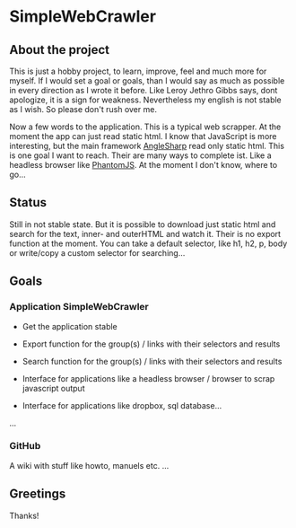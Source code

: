 # SimpleWebCrawler

## About the project

This is just a hobby project, to learn, improve, feel and much more for myself. If I would set a goal or goals, than I would say as much as possible in every direction as I wrote it before. Like Leroy Jethro Gibbs says, dont apologize, it is a sign for weakness. Nevertheless my english is not stable as I wish. So please don't rush over me.</p>

Now a few words to the application. This is a typical web scrapper. At the moment the app can just read static html. I know that JavaScript is more interesting, but the main framework [AngleSharp](https://anglesharp.github.io/) read only static html. This is one goal I want to reach. Their are many ways to complete ist. Like a headless browser like [PhantomJS](http://phantomjs.org/). At the moment I don't know, where to go...

## Status

Still in not stable state. But it is possible to download just static html and search for the text, inner- and outerHTML and watch it. Their is no export function at the moment. You can take a default selector, like h1, h2, p, body or write/copy a custom selector for searching...

## Goals

### Application SimpleWebCrawler

* Get the application stable

* Export function for the group(s) / links with their selectors and results

* Search function for the group(s) / links with their selectors and results

* Interface for applications like a headless browser / browser to scrap javascript output

* Interface for applications like dropbox, sql database...

...

### GitHub

A wiki with stuff like howto, manuels etc.
...

## Greetings

Thanks!
